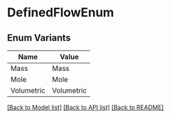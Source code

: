# DefinedFlowEnum

## Enum Variants

| Name | Value |
|---- | -----|
| Mass | Mass |
| Mole | Mole |
| Volumetric | Volumetric |


[[Back to Model list]](../README.md#documentation-for-models) [[Back to API list]](../README.md#documentation-for-api-endpoints) [[Back to README]](../README.md)


